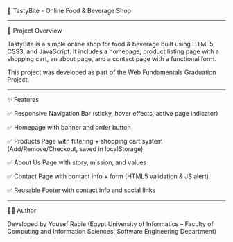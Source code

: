 🍞 TastyBite - Online Food & Beverage Shop

---------------------------------------------------------------------------------

📌 Project Overview

TastyBite is a simple online shop for food & beverage built using HTML5, CSS3, and JavaScript.
It includes a homepage, product listing page with a shopping cart, an about page, and a contact page with a functional form.

This project was developed as part of the Web Fundamentals Graduation Project.

---------------------------------------------------------------------------------

✨ Features

✅ Responsive Navigation Bar (sticky, hover effects, active page indicator)

✅ Homepage with banner and order button

✅ Products Page with filtering + shopping cart system (Add/Remove/Checkout, saved in localStorage)

✅ About Us Page with story, mission, and values

✅ Contact Page with contact info + form (HTML5 validation & JS alert)

✅ Reusable Footer with contact info and social links

---------------------------------------------------------------------------------

👨‍💻 Author

Developed by Yousef Rabie
(Egypt University of Informatics – Faculty of Computing and Information Sciences, Software Engineering Department)
